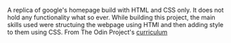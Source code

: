 A replica of google's homepage build with HTML and CSS only. It does not hold any functionality what so ever.
While building this project, the main skills used were structuing the webpage using HTMl and then adding style to them using CSS.
From The Odin Project's [curriculum](http://www.theodinproject.com/web-development-101/html-css)

